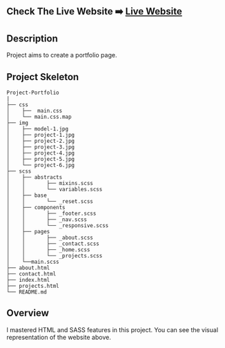## Check The Live Website ➡️ [Live Website]()

## Description

Project aims to create a portfolio page.

## Project Skeleton

    Project-Portfolio
    |
    ├── css
    │    ├──  main.css
    │    └── main.css.map
    ├── img
    │    ├── model-1.jpg
    │    ├── project-1.jpg
    │    ├── project-2.jpg
    │    ├── project-3.jpg
    │    ├── project-4.jpg
    │    ├── project-5.jpg
    │    └── project-6.jpg
    ├── scss
    │    ├── abstracts
    │    │       ├── mixins.scss
    │    │       └── variables.scss
    │    ├── base
    │    │       └── _reset.scss
    │    ├── components
    │    │       ├── _footer.scss
    │    │       ├── _nav.scss
    │    │       └── _responsive.scss
    │    ├── pages
    │    │       ├── _about.scss
    │    │       ├── _contact.scss
    │    │       ├── _home.scss
    │    │       └── _projects.scss
    │    └──main.scss
    ├── about.html
    ├── contact.html
    ├── index.html
    ├── projects.html
    └── README.md

## Overview

I mastered HTML and SASS features in this project. You can see the visual representation of the website above.
